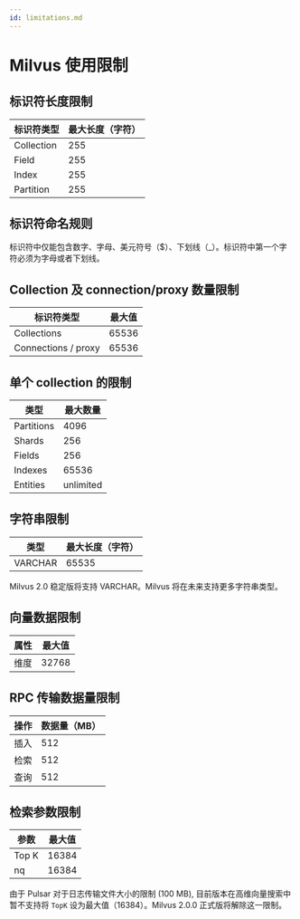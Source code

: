 ```yaml
---
id: limitations.md
---
```

# Milvus 使用限制

## 标识符长度限制
| **标识符类型**      | **最大长度（字符）** |
| ----------- | ----------- |
| Collection      | 255       |
| Field   | 255        |
| Index   | 255        |
| Partition   | 255        |

## 标识符命名规则

标识符中仅能包含数字、字母、美元符号（$）、下划线（_）。标识符中第一个字符必须为字母或者下划线。

## Collection 及 connection/proxy 数量限制
| **标识符类型**      | **最大值** |
| ----------- | ----------- |
| Collections      | 65536       |
| Connections / proxy   | 65536        |

## 单个 collection 的限制

| **类型**      | **最大数量** |
| ----------- | ----------- |
| Partitions      | 4096       |
| Shards   | 256        |
| Fields   | 256        |
| Indexes   | 65536        |
| Entities   | unlimited        |

## 字符串限制
| **类型**      | **最大长度（字符）** |
| ----------- | ----------- |
| VARCHAR      | 65535       |

<div class="alert note">
Milvus 2.0 稳定版将支持 VARCHAR。Milvus 将在未来支持更多字符串类型。 
</div>


## 向量数据限制
| **属性**      | **最大值** |
| ----------- | ----------- |
| 维度      | 32768       |

## RPC 传输数据量限制
| **操作**      | **数据量（MB）** |
| ----------- | ----------- |
| 插入      | 512       |
| 检索   | 512        |
| 查询   | 512        |

## 检索参数限制
| **参数**      | **最大值** |
| ----------- | ----------- |
| Top K      | 16384       |
| nq    | 16384       |

<div class="alert note">
  由于 Pulsar 对于日志传输文件大小的限制 (100 MB), 目前版本在高维向量搜索中暂不支持将 <code>TopK</code> 设为最大值（16384）。Milvus 2.0.0 正式版将解除这一限制。
</div>
